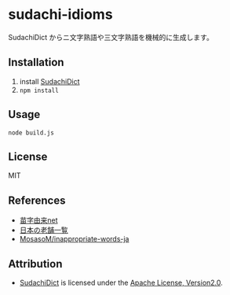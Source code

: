 # sudachi-idioms
SudachiDict からニ文字熟語や三文字熟語を機械的に生成します。

## Installation
1. install [SudachiDict](https://github.com/WorksApplications/SudachiDict)
2. ```npm install```

## Usage
```
node build.js
```

## License
MIT

## References
- [苗字由来net](https://myoji-yurai.net/)
- [日本の老舗一覧](https://ja.wikipedia.org/wiki/日本の老舗一覧)
- [MosasoM/inappropriate-words-ja](https://github.com/MosasoM/inappropriate-words-ja)

## Attribution
- [SudachiDict](https://github.com/WorksApplications/SudachiDict) is licensed under the [Apache License, Version2.0](http://www.apache.org/licenses/LICENSE-2.0).


